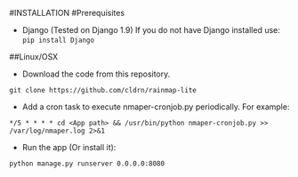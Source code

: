 #INSTALLATION
#Prerequisites
- Django (Tested on Django 1.9)
If you do not have Django installed use: `pip install Django`

##Linux/OSX
- Download the code from this repository.
```
git clone https://github.com/cldrn/rainmap-lite
```
- Add a cron task to execute nmaper-cronjob.py periodically. For example:
```
*/5 * * * * cd <App path> && /usr/bin/python nmaper-cronjob.py >> /var/log/nmaper.log 2>&1
```
- Run the app (Or install it):
```
python manage.py runserver 0.0.0.0:8080
```

